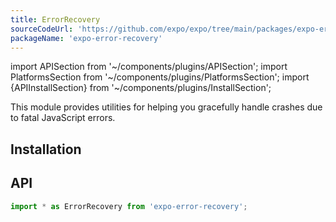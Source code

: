 ```yaml
---
title: ErrorRecovery
sourceCodeUrl: 'https://github.com/expo/expo/tree/main/packages/expo-error-recovery'
packageName: 'expo-error-recovery'
---
```


import APISection from '~/components/plugins/APISection';
import PlatformsSection from '~/components/plugins/PlatformsSection';
import {APIInstallSection} from '~/components/plugins/InstallSection';

This module provides utilities for helping you gracefully handle crashes due to fatal JavaScript errors.

<PlatformsSection android emulator ios simulator web />

## Installation

<APIInstallSection />

## API

```js
import * as ErrorRecovery from 'expo-error-recovery';
```

<APISection packageName="expo-error-recovery" apiName="ErrorRecovery" />